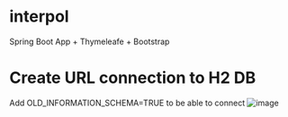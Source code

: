 # interpol
Spring Boot App + Thymeleafe + Bootstrap

# Create URL connection to H2 DB
Add   OLD_INFORMATION_SCHEMA=TRUE  to be able to connect
![image](https://github.com/Olia-dolia/interpol/assets/71394812/20d94584-1d40-4398-ba75-901042e8770d)
